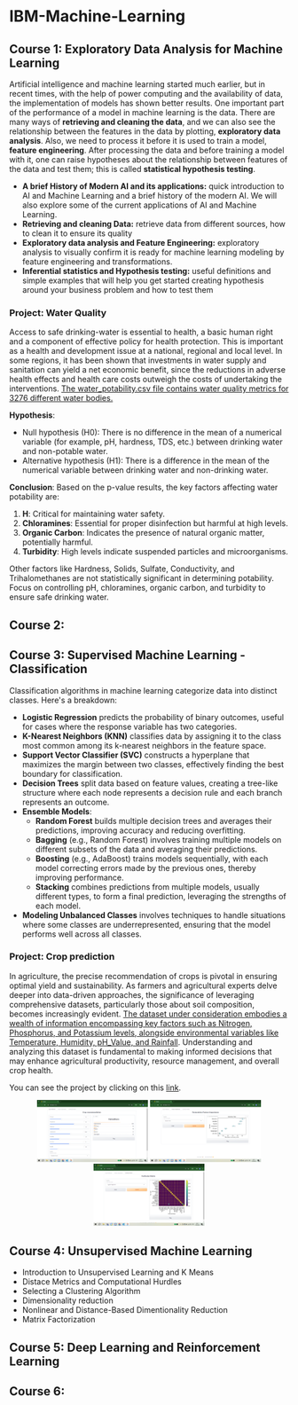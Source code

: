 # IBM-Machine-Learning

## Course 1: Exploratory Data Analysis for Machine Learning

Artificial intelligence and machine learning started much earlier, but in recent times, with the help of power computing and the availability of data, the implementation of models has shown better results. One important part of the performance of a model in machine learning is the data. There are many ways of **retrieving and cleaning the data**, and we can also see the relationship between the features in the data by plotting, **exploratory data analysis**. Also, we need to process it before it is used to train a model, **feature engineering**. After processing the data and before training a model with it, one can raise hypotheses about the relationship between features of the data and test them; this is called **statistical hypothesis testing**. 

* **A brief History of Modern AI and its applications:** quick introduction to AI and Machine Learning and a brief history of the modern AI. We will also explore some of the current applications of AI and Machine Learning.
* **Retrieving and cleaning Data:** retrieve data from different sources, how to clean it to ensure its quality
* **Exploratory data analysis and Feature Engineering:** exploratory analysis to visually confirm it is ready for machine learning modeling by feature engineering and transformations.
* **Inferential statistics and Hypothesis testing:** useful definitions and simple examples that will help you get started creating hypothesis around your business problem and how to test them

### Project: Water Quality

Access to safe drinking-water is essential to health, a basic human right and a component of effective policy for health protection. This is important as a health and development issue at a national, regional and local level. In some regions, it has been shown that investments in water supply and sanitation can yield a net economic benefit, since the reductions in adverse health effects and health care costs outweigh the costs of undertaking the interventions.
[The water_potability.csv file contains water quality metrics for 3276 different water bodies.](https://www.kaggle.com/datasets/adityakadiwal/water-potability)

**Hypothesis**:
* Null hypothesis (H0): There is no difference in the mean of a numerical variable (for example, pH, hardness, TDS, etc.) between drinking water and non-potable water.
* Alternative hypothesis (H1): There is a difference in the mean of the numerical variable between drinking water and non-drinking water.

**Conclusion**: Based on the p-value results, the key factors affecting water potability are:

1. **H**: Critical for maintaining water safety.
2. **Chloramines**: Essential for proper disinfection but harmful at high levels.
3. **Organic Carbon**: Indicates the presence of natural organic matter, potentially harmful.
4. **Turbidity**: High levels indicate suspended particles and microorganisms.

Other factors like Hardness, Solids, Sulfate, Conductivity, and Trihalomethanes are not statistically significant in determining potability. Focus on controlling pH, chloramines, organic carbon, and turbidity to ensure safe drinking water.

## Course 2:
## Course 3: Supervised Machine Learning - Classification
Classification algorithms in machine learning categorize data into distinct classes. Here's a breakdown:
- **Logistic Regression** predicts the probability of binary outcomes, useful for cases where the response variable has two categories.
- **K-Nearest Neighbors (KNN)** classifies data by assigning it to the class most common among its k-nearest neighbors in the feature space.
- **Support Vector Classifier (SVC)** constructs a hyperplane that maximizes the margin between two classes, effectively finding the best boundary for classification.
- **Decision Trees** split data based on feature values, creating a tree-like structure where each node represents a decision rule and each branch represents an outcome.
- **Ensemble Models**:
  - **Random Forest** builds multiple decision trees and averages their predictions, improving accuracy and reducing overfitting.
  - **Bagging** (e.g., Random Forest) involves training multiple models on different subsets of the data and averaging their predictions.
  - **Boosting** (e.g., AdaBoost) trains models sequentially, with each model correcting errors made by the previous ones, thereby improving performance.
  - **Stacking** combines predictions from multiple models, usually different types, to form a final prediction, leveraging the strengths of each model.
- **Modeling Unbalanced Classes** involves techniques to handle situations where some classes are underrepresented, ensuring that the model performs well across all classes.

### Project: Crop prediction
In agriculture, the precise recommendation of crops is pivotal in ensuring optimal yield and sustainability. As farmers and agricultural experts delve deeper into data-driven approaches, the significance of leveraging comprehensive datasets, particularly those about soil composition, becomes increasingly evident. [The dataset under consideration embodies a wealth of information encompassing key factors such as Nitrogen, Phosphorus, and Potassium levels, alongside environmental variables like Temperature, Humidity, pH_Value, and Rainfall](https://www.kaggle.com/datasets/varshitanalluri/crop-recommendation-dataset). Understanding and analyzing this dataset is fundamental to making informed decisions that may enhance agricultural productivity, resource management, and overall crop health.

You can see the project by clicking on this [link](https://github.com/galois1915/IBM-Machine-Learning/tree/main/Supervised-Classification/project).
<p style="text-align: center;">
  <img src="./Supervised-Classification/project/images/crop_prediction.png" width="200" />
  <img src="./Supervised-Classification/project/images/feature_importance.png" width="200" /> 
  <img src="./Supervised-Classification/project/images/confusion_matrix.png" width="200" />
</p>

## Course 4: Unsupervised Machine Learning

* Introduction to Unsupervised Learning and K Means
* Distace Metrics and Computational Hurdles
* Selecting a Clustering Algorithm
* Dimensionality reduction
* Nonlinear and Distance-Based Dimentionality Reduction
* Matrix Factorization

## Course 5: Deep Learning and Reinforcement Learning
## Course 6: